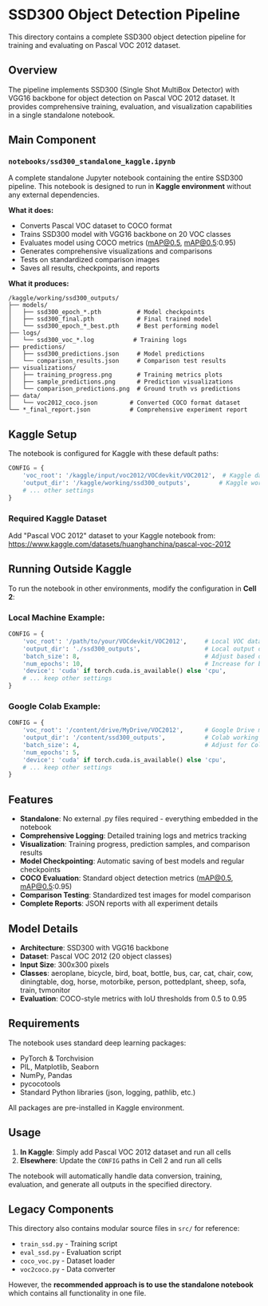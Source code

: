 # SSD300 Object Detection Pipeline

This directory contains a complete SSD300 object detection pipeline for training and evaluating on Pascal VOC 2012 dataset.

## Overview

The pipeline implements SSD300 (Single Shot MultiBox Detector) with VGG16 backbone for object detection on Pascal VOC 2012 dataset. It provides comprehensive training, evaluation, and visualization capabilities in a single standalone notebook.

## Main Component

### `notebooks/ssd300_standalone_kaggle.ipynb`

A complete standalone Jupyter notebook containing the entire SSD300 pipeline. This notebook is designed to run in **Kaggle environment** without any external dependencies.

**What it does:**
- Converts Pascal VOC dataset to COCO format
- Trains SSD300 model with VGG16 backbone on 20 VOC classes
- Evaluates model using COCO metrics (mAP@0.5, mAP@0.5:0.95)
- Generates comprehensive visualizations and comparisons
- Tests on standardized comparison images
- Saves all results, checkpoints, and reports

**What it produces:**
```
/kaggle/working/ssd300_outputs/
├── models/
│   ├── ssd300_epoch_*.pth          # Model checkpoints
│   ├── ssd300_final.pth            # Final trained model
│   └── ssd300_epoch_*_best.pth     # Best performing model
├── logs/
│   └── ssd300_voc_*.log           # Training logs
├── predictions/
│   ├── ssd300_predictions.json     # Model predictions
│   └── comparison_results.json     # Comparison test results
├── visualizations/
│   ├── training_progress.png       # Training metrics plots
│   ├── sample_predictions.png      # Prediction visualizations
│   └── comparison_predictions.png  # Ground truth vs predictions
├── data/
│   └── voc2012_coco.json         # Converted COCO format dataset
└── *_final_report.json           # Comprehensive experiment report
```

## Kaggle Setup

The notebook is configured for Kaggle with these default paths:

```python
CONFIG = {
    'voc_root': '/kaggle/input/voc2012/VOCdevkit/VOC2012',  # Kaggle dataset input
    'output_dir': '/kaggle/working/ssd300_outputs',        # Kaggle working directory
    # ... other settings
}
```

### Required Kaggle Dataset
Add "Pascal VOC 2012" dataset to your Kaggle notebook from: https://www.kaggle.com/datasets/huanghanchina/pascal-voc-2012

## Running Outside Kaggle

To run the notebook in other environments, modify the configuration in **Cell 2**:

### Local Machine Example:
```python
CONFIG = {
    'voc_root': '/path/to/your/VOCdevkit/VOC2012',     # Local VOC dataset path
    'output_dir': './ssd300_outputs',                  # Local output directory
    'batch_size': 8,                                   # Adjust based on your GPU memory
    'num_epochs': 10,                                  # Increase for better results
    'device': 'cuda' if torch.cuda.is_available() else 'cpu',
    # ... keep other settings
}
```

### Google Colab Example:
```python
CONFIG = {
    'voc_root': '/content/drive/MyDrive/VOC2012',      # Google Drive mounted path
    'output_dir': '/content/ssd300_outputs',           # Colab working directory
    'batch_size': 4,                                   # Adjust for Colab GPU limits
    'num_epochs': 5,
    'device': 'cuda' if torch.cuda.is_available() else 'cpu',
    # ... keep other settings
}
```

## Features

- **Standalone**: No external .py files required - everything embedded in the notebook
- **Comprehensive Logging**: Detailed training logs and metrics tracking
- **Visualization**: Training progress, prediction samples, and comparison results
- **Model Checkpointing**: Automatic saving of best models and regular checkpoints
- **COCO Evaluation**: Standard object detection metrics (mAP@0.5, mAP@0.5:0.95)
- **Comparison Testing**: Standardized test images for model comparison
- **Complete Reports**: JSON reports with all experiment details

## Model Details

- **Architecture**: SSD300 with VGG16 backbone
- **Dataset**: Pascal VOC 2012 (20 object classes)
- **Input Size**: 300x300 pixels
- **Classes**: aeroplane, bicycle, bird, boat, bottle, bus, car, cat, chair, cow, diningtable, dog, horse, motorbike, person, pottedplant, sheep, sofa, train, tvmonitor
- **Evaluation**: COCO-style metrics with IoU thresholds from 0.5 to 0.95

## Requirements

The notebook uses standard deep learning packages:
- PyTorch & Torchvision
- PIL, Matplotlib, Seaborn
- NumPy, Pandas
- pycocotools
- Standard Python libraries (json, logging, pathlib, etc.)

All packages are pre-installed in Kaggle environment.

## Usage

1. **In Kaggle**: Simply add Pascal VOC 2012 dataset and run all cells
2. **Elsewhere**: Update the `CONFIG` paths in Cell 2 and run all cells

The notebook will automatically handle data conversion, training, evaluation, and generate all outputs in the specified directory.

## Legacy Components

This directory also contains modular source files in `src/` for reference:
- `train_ssd.py` - Training script
- `eval_ssd.py` - Evaluation script  
- `coco_voc.py` - Dataset loader
- `voc2coco.py` - Data converter

However, the **recommended approach is to use the standalone notebook** which contains all functionality in one file.